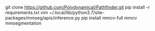 git clone https://github.com/Polydynamical/Pathfinder.git
pip install -r requirements.txt
vim ~/.local/lib/python3.7/site-packages/mmseg/apis/inference.py
pip install mmcv-full mmcv mmsegmentation


